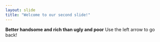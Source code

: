 ```yaml
---
layout: slide
title: "Welcome to our second slide!"
---
```

**Better handsome and rich than ugly and poor**
Use the left arrow to go back!

